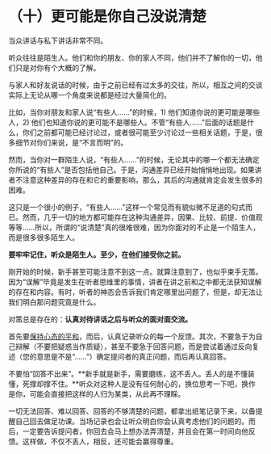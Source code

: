 （十）更可能是你自己没说清楚 
============================

当众讲话与私下讲话非常不同。

听众往往是陌生人。他们和你的朋友、你的家人不同，他们并不了解你的一切，他们只是对你有个大概的了解。

与家人和好友说话的时候，由于之前已经有过太多的交往，所以，相互之间的交谈实际上无论从哪一个角度来说都是经过大量简化的。

比如，当你对朋友和家人说“有些人……”的时候，1)
他们知道你说的更可能是哪些人，2)
他们也知道你说的更可能不是哪些人。不管“有些人……”后面的话题是什么，你们之前都可能已经讨论过，或者很可能至少讨论过一些相关话题，于是，很多细节对你们来说，是“不言而明”的。

然而，当你对一群陌生人说，“有些人……”的时候，无论其中的哪一个都无法确定你所说的“有些人”是否包括他自己。于是，沟通差异已经开始悄悄地出现。如果讲者不注意这种差异的存在和它的重要影响，那么，其后的沟通就肯定会发生很多的困难。

这只是一个很小的例子，“有些人……”这样一个常见而有貌似微不足道的句式而已。然而，几乎一切的地方都可能存在这种沟通差异，因果、比较、前提、价值观等等……所以，所谓的“说清楚”真的很难很难，因为你面对的不止是一个陌生人，而是很多很多陌生人。

**要牢牢记住，听众是陌生人。至少，在他们接受你之前。**

刚开始的时候，新手甚至可能注意不到这一点。就算注意到了，也似乎束手无策。因为“误解”毕竟是发生在听者思维里的事情，讲者在讲之前和之中都无法获知误解的存在和内容。有时，听者的神态会告诉我们肯定哪里出问题了，但是，却无法让我们明白那问题究竟是什么。

对策总是存在的：**认真对待讲话之后与听众的面对面交流。**

首先要[保持心态的平和](ch09.md)，而后，认真记录听众的每一个反馈。其次，不要急于为自己辩解（不要把疑惑当作质疑），甚至不要急于回答问题，而是尝试着通过反向复述（您的意思是不是“……”）确定提问者的真正问题，而后再认真回答。

不要怕“回答不出来”。**新手就是新手，需要磨练，这不丢人。丢人的是不懂装懂，死撑却撑不住。**听众对这种人是没有任何耐心的，换位思考一下吧，换作是你，可能会直接把这样的人归为某类，从此再不理睬。

一切无法回答、难以回答、回答的不够清楚的问题，都拿出纸笔记录下来，以备提醒自己回去做足功课。当场记录也会让听众明白你会认真考虑他们的问题的。而后，一定要告诉提问者，你回去会马上想办法弄清楚，并且会在第一时间向他反馈。这样做，不仅不丢人，相反，还可能会赢得尊重。
